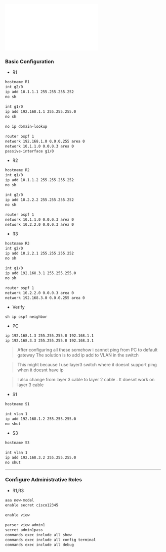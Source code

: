 ![](../../res/5.2.5-lab---configure-administrative-roles.pdf)

### Basic Configuration
- R1
```
hostname R1
int g2/0
ip add 10.1.1.1 255.255.255.252
no sh

int g1/0
ip add 192.168.1.1 255.255.255.0
no sh

no ip domain-lookup

router ospf 1
network 192.168.1.0 0.0.0.255 area 0
network 10.1.1.0 0.0.0.3 area 0
passive-interface g1/0
```

- R2 
```
hostname R2
int g1/0
ip add 10.1.1.2 255.255.255.252
no sh

int g2/0
ip add 10.2.2.2 255.255.255.252
no sh

router ospf 1
network 10.1.1.0 0.0.0.3 area 0
network 10.2.2.0 0.0.0.3 area 0
```

- R3
```
hostname R3
int g2/0
ip add 10.2.2.1 255.255.255.252
no sh

int g1/0
ip add 192.168.3.1 255.255.255.0
no sh

router ospf 1
network 10.2.2.0 0.0.0.3 area 0
network 192.168.3.0 0.0.0.255 area 0
```

- Verify
```
sh ip ospf neighbor
```

- PC
```
ip 192.168.1.3 255.255.255.0 192.168.1.1
ip 192.168.3.3 255.255.255.0 192.168.3.1
```

> After configuring all these somehow i cannot ping from PC to default gateway 
> The solution is to add ip add to VLAN in the switch

> This might because I use layer3 switch where it doesnt support ping when it doesnt have ip

> I also change from layer 3 cable to layer 2 cable . It doesnt work on layer 3 cable

- S1
```
hostname S1

int vlan 1
ip add 192.168.1.2 255.255.255.0
no shut
```

- S3
```
hostname S3

int vlan 1
ip add 192.168.3.2 255.255.255.0
no shut
```

---

### Configure Administrative Roles
- R1,R3
```
aaa new-model
enable secret cisco12345

enable view

parser view admin1
secret admin1pass
commands exec include all show
commands exec include all config terminal
commands exec include all debug
```